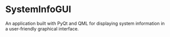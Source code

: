 # SystemInfoGUI
An application built with PyQt and QML for displaying system information in a user-friendly graphical interface.
